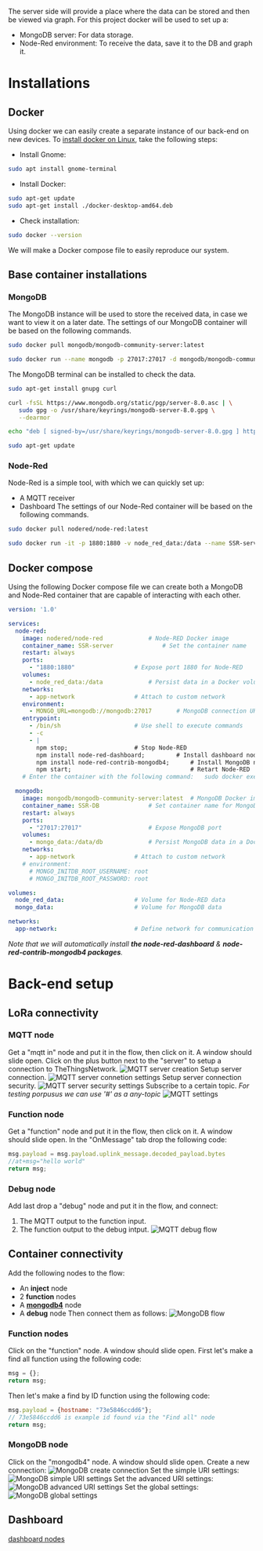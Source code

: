 The server side will provide a place where the data can be stored and then be viewed via graph. For this project docker will be used to set up a:
- MongoDB server:              For data storage.
- Node-Red environment:   To receive the data, save it to the DB and graph it.
# Installations
## Docker
Using docker we can easily create a separate instance of our back-end on new devices.
To [install docker on Linux](https://docs.docker.com/desktop/install/linux/debian/), take the following steps:
- Install Gnome:
``` bash
sudo apt install gnome-terminal
```
- Install Docker:
``` bash
sudo apt-get update
sudo apt-get install ./docker-desktop-amd64.deb
```
- Check installation:
``` bash
sudo docker --version
```
We will make a Docker compose file to easily reproduce our system.
## Base container installations
### MongoDB
The MongoDB instance will be used to store the received data, in case we want to view it on a later date.
The settings of our MongoDB container will be based on the following commands.
``` bash
sudo docker pull mongodb/mongodb-community-server:latest
```
``` bash
sudo docker run --name mongodb -p 27017:27017 -d mongodb/mongodb-community-server:latest
```
The MongoDB terminal can be installed to check the data.
``` bash
sudo apt-get install gnupg curl
```
``` bash
curl -fsSL https://www.mongodb.org/static/pgp/server-8.0.asc | \
   sudo gpg -o /usr/share/keyrings/mongodb-server-8.0.gpg \
   --dearmor
```
``` bash
echo "deb [ signed-by=/usr/share/keyrings/mongodb-server-8.0.gpg ] http://repo.mongodb.org/apt/debian bookworm/mongodb-org/8.0 main" | sudo tee /etc/apt/sources.list.d/mongodb-org-8.0.list
```
``` bash
sudo apt-get update
```
### Node-Red
Node-Red is a simple tool, with which we can quickly set up:
- A MQTT receiver
- Dashboard
The settings of our Node-Red container will be based on the following commands.
``` bash
sudo docker pull nodered/node-red:latest
```
``` bash
sudo docker run -it -p 1880:1880 -v node_red_data:/data --name SSR-server nodered/node-red
```
## Docker compose
Using the following Docker compose file we can create both a MongoDB and Node-Red container that are capable of interacting with each other.
``` yaml
version: '1.0'

services:
  node-red:
    image: nodered/node-red				# Node-RED Docker image
    container_name: SSR-server				# Set the container name
    restart: always
    ports:
      - "1880:1880"					# Expose port 1880 for Node-RED
    volumes:
      - node_red_data:/data				# Persist data in a Docker volume
    networks:
      - app-network					# Attach to custom network
    environment:
      - MONGO_URL=mongodb://mongodb:27017		# MongoDB connection URL (use service name as host)
    entrypoint:
      - /bin/sh						# Use shell to execute commands
      - -c
      - |
        npm stop;					# Stop Node-RED
        npm install node-red-dashboard;			# Install dashboard nodes
        npm install node-red-contrib-mongodb4;		# Install MongoDB nodes
        npm start;                             		# Retart Node-RED
    # Enter the container with the following command:	sudo docker exec -it <container_id> bash

  mongodb:
    image: mongodb/mongodb-community-server:latest	# MongoDB Docker image
    container_name: SSR-DB				# Set container name for MongoDB
    restart: always
    ports:
      - "27017:27017"					# Expose MongoDB port
    volumes:
      - mongo_data:/data/db				# Persist MongoDB data in a Docker volume
    networks:
      - app-network					# Attach to custom network
    # environment:
      # MONGO_INITDB_ROOT_USERNAME: root
      # MONGO_INITDB_ROOT_PASSWORD: root

volumes:
  node_red_data:					# Volume for Node-RED data
  mongo_data:						# Volume for MongoDB data

networks:
  app-network:						# Define network for communication between containers
```
*Note that we will automatically install **the node-red-dashboard** & **node-red-contrib-mongodb4 packages**.*

# Back-end setup
## LoRa connectivity
### MQTT node
Get a "mqtt in" node and put it in the flow, then click on it. A window should slide open. Click on the plus button next to the "server" to setup a connection to TheThingsNetwork.
![MQTT server creation](/SSR_Portfolio/Images/LoRa/mqtt_server_creation.png)
Setup server connection.
![MQTT server connetion settings](/SSR_Portfolio/Images/LoRa/mqtt_server_connection_settings.png)
Setup server connection security.
![MQTT server security settings](/SSR_Portfolio/Images/LoRa/mqtt_.png)
Subscribe to a certain topic. *For testing porpusus we can use '#' as a any-topic*
![MQTT settings](/SSR_Portfolio/Images/LoRa/mqtt_settings.png)
### Function node
Get a "function" node and put it in the flow, then click on it. A window should slide open.
In the "OnMessage" tab drop the following code:
``` js
msg.payload = msg.payload.uplink_message.decoded_payload.bytes
//at+msg="hello world"
return msg;
```
### Debug node
Add last drop a "debug" node and put it in the flow, and connect:
1) The MQTT output to the function input.
2) The function output to the debug intput.
![MQTT debug flow](/SSR_Portfolio/Images/LoRa/mqtt_debug_flow.png)
## Container connectivity
Add the following nodes to the flow:
- An **inject** node
- 2 **function** nodes
- A **[mongodb4](https://flows.nodered.org/node/node-red-contrib-mongodb4)**  node
- A **debug** node
Then connect them as follows:
![MongoDB flow](/SSR_Portfolio/Images/LoRa/mongodb_flow.png)
### Function nodes
Click on the "function" node. A window should slide open.
First let's make a find all function using the following code:
``` js
msg = {};
return msg;
```
Then let's make a find by ID function using the following code:
``` js
msg.payload = {hostname: "73e5846ccdd6"};
// 73e5846ccdd6 is example id found via the "Find all" node
return msg;
```
### MongoDB node
Click on the "mongodb4" node. A window should slide open.
Create a new connection:
![MongoDB create connection](/SSR_Portfolio/Images/LoRa/mongodb_connection_creation.png)
Set the simple URI settings:
![MongoDB simple URI settings](/SSR_Portfolio/Images/LoRa/mongodb_simple_uri_settings.png)
Set the advanced URI settings:
![MongoDB advanced URI settings](/SSR_Portfolio/Images/LoRa/mongodb_advanced_uri_settings.png)
Set the global settings:
![MongoDB global settings](/SSR_Portfolio/Images/LoRa/mongodb_settings.png)
## Dashboard
[dashboard nodes](https://flows.nodered.org/node/node-red-dashboard)
